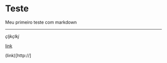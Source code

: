 # Teste

Meu primeiro teste com markdown
_____


*çljkçlkj*

[link](http://ola.com)

(link)[http://]